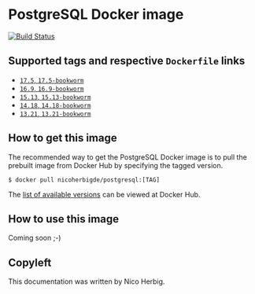 # PostgreSQL Docker image

[![Build Status](https://github.com/nicoherbigio/docker-postgresql/actions/workflows/build-docker-images.yml/badge.svg)](https://github.com/nicoherbigio/docker-postgresql/actions/workflows/build-docker-images.yml)

## Supported tags and respective `Dockerfile` links

 * [`17.5`, `17.5-bookworm`](https://github.com/nicoherbigio/docker-postgresql/blob/main/17.5/debian/default/Dockerfile)
 * [`16.9`, `16.9-bookworm`](https://github.com/nicoherbigio/docker-postgresql/blob/main/16.9/debian/default/Dockerfile)
 * [`15.13`, `15.13-bookworm`](https://github.com/nicoherbigio/docker-postgresql/blob/main/15.13/debian/default/Dockerfile)
 * [`14.18`, `14.18-bookworm`](https://github.com/nicoherbigio/docker-postgresql/blob/main/14.18/debian/default/Dockerfile)
 * [`13.21`, `13.21-bookworm`](https://github.com/nicoherbigio/docker-postgresql/blob/main/13.21/debian/default/Dockerfile)

## How to get this image

The recommended way to get the PostgreSQL Docker image is to pull the prebuilt image from Docker Hub by specifying the tagged version.

```console
$ docker pull nicoherbigde/postgresql:[TAG]
```

The [list of available versions](https://hub.docker.com/r/nicoherbigde/postgresql/tags) can be viewed at Docker Hub.

## How to use this image

Coming soon ;-)

## Copyleft

This documentation was written by Nico Herbig.
